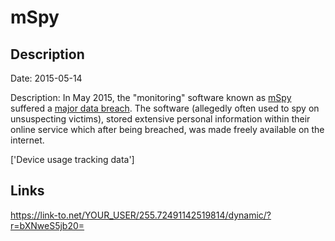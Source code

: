 # mSpy

## Description

Date: 2015-05-14

Description:
In May 2015, the &quot;monitoring&quot; software known as <a href="http://www.mspy.com" target="_blank" rel="noopener">mSpy</a> suffered a <a href="http://krebsonsecurity.com/2015/05/mobile-spy-software-maker-mspy-hacked-customer-data-leaked/#more-30913" target="_blank" rel="noopener">major data breach</a>. The software (allegedly often used to spy on unsuspecting victims), stored extensive personal information within their online service which after being breached, was made freely available on the internet.


['Device usage tracking data']

## Links

https://link-to.net/YOUR_USER/255.72491142519814/dynamic/?r=bXNweS5jb20=